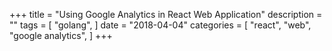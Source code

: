 +++
title = "Using Google Analytics in React Web Application"
description = ""
tags = [
    "golang",
]
date = "2018-04-04"
categories = [
    "react",
    "web",
    "google analytics",
]
+++